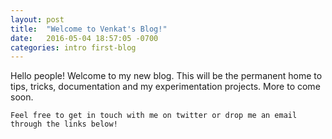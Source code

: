 ```yaml
---
layout: post
title:  "Welcome to Venkat's Blog!"
date:   2016-05-04 18:57:05 -0700
categories: intro first-blog
---
```

Hello people!
	Welcome to my new blog. This will be the permanent home to tips, tricks, documentation and my experimentation projects. More to come soon.

	Feel free to get in touch with me on twitter or drop me an email through the links below!
